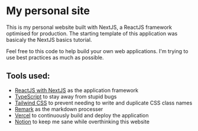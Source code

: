 # My personal site

This is my personal website built with NextJS, a ReactJS framework optimised for production. The starting template of this application was basicaly the NextJS basics tutorial.

Feel free to this code to help build your own web applications. I'm trying to use best practices as much as possible.

## Tools used:

- [ReactJS with NextJS](https://nextjs.org/) as the application framework
- [TypeScript](https://www.typescriptlang.org/) to stay away from stupid bugs
- [Tailwind CSS](https://tailwindcss.com/) to prevent needing to write and duplicate CSS class names
- [Remark](https://github.com/remarkjs/remark) as the markdown processer
- [Vercel](https://vercel.com/) to continuously build and deploy the application
- [Notion](https://www.notion.so/) to keep me sane while overthinking this website
